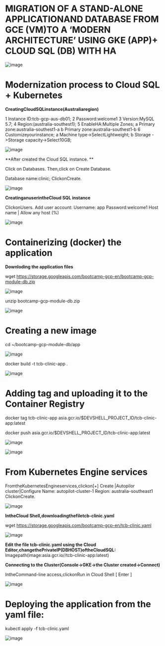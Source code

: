 # MIGRATION OF A STAND-ALONE APPLICATIONAND DATABASE FROM GCE (VM)TO A ‘MODERN ARCHITECTURE’ USING GKE (APP)+ CLOUD SQL (DB) WITH HA

![image](https://user-images.githubusercontent.com/88970736/132048348-c2263ab1-6bfe-4f0e-8e4b-60ef201df1a5.png)

# Modernization process to Cloud SQL + Kubernetes

**CreatingCloudSQLinstance(Australiaregion)**

1 Instance ID:tcb-gcp-aus-db01;
2 Password:welcome1
3 Version:MySQL 5.7;
4 Region:(australia-southest1);
5 EnableHA:Multiple Zones;
  a Primary zone:australia-southest1-a
  b Primary zone:australia-southest1-b
6 Customizeyourinstance;
  a Machine type->SelectLightweight;
  b Storage ->Storage capacity->Select10GB;

![image](https://user-images.githubusercontent.com/88970736/132052812-bc805be8-75d4-40c8-93d6-3ef6e4d13753.png)


**After created the Cloud SQL instance. **

Click on Databases.
Then,click on Create Database.

Database name:clinic;
ClickonCreate.

![image](https://user-images.githubusercontent.com/88970736/132053024-00236b86-2347-43c0-aaec-134afbc5571f.png)


**CreatinganuserintheCloud SQL instance**

ClickonUsers.
Add user account:
Username: app
Password:welcome1
Host name | Allow any host (%)

![image](https://user-images.githubusercontent.com/88970736/132053234-c5c514cf-fca8-4b29-9e85-eea1d9095a8e.png)


# Containerizing (docker) the application

**Downloding the application files**

wget https://storage.googleapis.com/bootcamp-gcp-en/bootcamp-gcp-module-db.zip

![image](https://user-images.githubusercontent.com/88970736/132051327-5a870751-1552-4000-ad99-abb7d718f025.png)


unzip bootcamp-gcp-module-db.zip

![image](https://user-images.githubusercontent.com/88970736/132051409-5b079a21-2748-4e7e-a905-9a64ae9a6c1f.png)

# Creating a new image

cd ~/bootcamp-gcp-module-db/app

![image](https://user-images.githubusercontent.com/88970736/132051796-d289d3ac-13a1-4201-a9a9-36583892346c.png)

docker build -t tcb-clinic-app .

![image](https://user-images.githubusercontent.com/88970736/132051698-bc100a87-aa16-4e96-ad7c-0c5487f560b9.png)

# Adding tag and uploading it to the Container Registry

docker tag tcb-clinic-app asia.gcr.io/$DEVSHELL_PROJECT_ID/tcb-clinic-app:latest

docker push asia.gcr.io/$DEVSHELL_PROJECT_ID/tcb-clinic-app:latest

![image](https://user-images.githubusercontent.com/88970736/132052075-cdb6a8a1-46fe-4981-8e51-27d9ececb01d.png)

![image](https://user-images.githubusercontent.com/88970736/132052150-cfd0956e-ae61-4d1d-8a3c-b17432c0eb3b.png)


# From Kubernetes Engine services

FromtheKubernetesEngineservices,clickon[+] Create |Autopilor cluster|Configure
Name: autopilot-cluster-1
Region: australia-southeast1
ClickonCreate.

![image](https://user-images.githubusercontent.com/88970736/132053339-0be357da-562a-4a1b-9df1-cf948bff2e14.png)


**IntheCloud Shell,downloadingthefiletcb-clinic.yaml**

wget https://storage.googleapis.com/bootcamp-gcp-en/tcb-clinic.yaml

![image](https://user-images.githubusercontent.com/88970736/132053478-71c7a383-e440-43a3-b7df-f97b9742e097.png)


**Edit the file tcb-clinic.yaml using the Cloud Editor,changethePrivateIP(DBHOST)oftheCloudSQL:**
  Imagepath(image:asia.gcr.io/<project-name>/tcb-clinic-app:latest)

  **Connecting to the Cluster(Console->GKE->the Cluster created->Connect)**
  
  IntheCommand-line access,clickonRun in Cloud Shell [ Enter ]
  
  ![image](https://user-images.githubusercontent.com/88970736/132054544-2fa5b578-4707-4004-bb02-7cdffe69df21.png)

# Deploying the application from the yaml file:
  
  kubectl apply -f tcb-clinic.yaml
  
  ![image](https://user-images.githubusercontent.com/88970736/132054717-85694423-1940-4965-b298-53da064e55ad.png)


  
  

  
